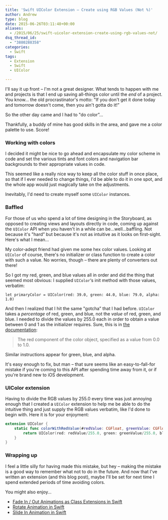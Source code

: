 ```yaml
---
title: 'Swift UIColor Extension – Create using RGB Values (Not %)'
author: Andrew
type: blog
date: 2015-06-26T03:11:48+00:00
aliases:
  - /2015/06/25/swift-uicolor-extension-create-using-rgb-values-not/
dsq_thread_id:
  - "3880288358"
categories:
  - Swift
tags:
  - Extension
  - Swift
  - UIColor

---
```

I'll say it up front – I'm not a great designer. What tends to happen with me and projects is that I end up saving all-things color until the _end_ of a project. You know&#8230; the old procrastinator's motto: "If you don't get it done today and tomorrow doesn't come, then you ain't gotta do it!&#8221;

So the other day came and I had to "do color&#8221;&#8230;

Thankfully, a buddy of mine has good skills in the area, and gave me a color palette to use. Score!


<a name="working-with-colors" class="jump-target"></a>

### Working with colors

I decided it might be nice to go ahead and encapsulate my color scheme in code and set the various tints and font colors and navigation bar backgrounds to their appropriate values in code.

This seemed like a really nice way to keep all the color stuff in once place, so that if I ever needed to change things, I'd be able to do it in one spot, and the whole app would just magically take on the adjustments.

Inevitably, I'd need to create myself some `UIColor` instances.

<a name="baffled" class="jump-target"></a>

### Baffled

For those of us who spend a lot of time designing in the Storyboard, as opposed to creating views and layouts directly in code, coming up against the `UIColor` API when you haven't in a while can be&#8230;well&#8230;baffling. Not because it's "hard&#8221; but because it's not as intuitive as it looks on first-sight. Here's what I mean&#8230;

My color-adept friend had given me some hex color values. Looking at `UIColor` of course, there's no initializer or class function to create a color with such a value. No worries, though – there are plenty of converters out there!

So I got my red, green, and blue values all in order and did the thing that seemed most obvious: I supplied `UIColor`&#8216;s init method with those values, verbatim:

`let primaryColor = UIColor(red: 39.0, green: 44.0, blue: 79.0, alpha: 1.0)`

And then I realized that I hit the same "gotcha&#8221; that I had before. `UIColor` takes a _percentage_ of red, green, and blue, not the _value_ of red, green, and blue. I needed to divide the values by 255.0 each in order to obtain a value between 0 and 1 as the initializer requires. Sure, this is in [the documentation][1]:

> The red component of the color object, specified as a value from 0.0 to 1.0. 

Similar instructions appear for green, blue, and alpha.

It's easy enough to fix, but man – that sure seems like an easy-to-fall-for mistake if you're coming to this API after spending time away from it, or if you're brand new to iOS development.

<a name="uicolor-extension" class="jump-target"></a>

### UIColor extension

Having to divide the RGB values by 255.0 every time was just annoying enough that I created a `UIColor` extension to help me be able to do the intuitive thing and just supply the RGB values verbatim, like I'd done to begin with. Here it is for your enjoyment:

```swift
extension UIColor {
    static func colorWithRedValue(#redValue: CGFloat, greenValue: CGFloat, blueValue: CGFloat, alpha: CGFloat) -&gt; UIColor {
        return UIColor(red: redValue/255.0, green: greenValue/255.0, blue: blueValue/255.0, alpha: alpha)
    }
}
```

### Wrapping up

I feel a little silly for having made this mistake, but hey – making the mistake is a good way to remember what not to do in the future. And now that I've written an extension (and this blog post), maybe I'll be set for next time I spend extended periods of time avoiding colors.

<a name="related" class="jump-target"></a>

<div class="resources">
  <div class="resources-header">
    You might also enjoy&#8230;
  </div>
  
  <ul class="resources-content">
    <li>
      <i class="fa fa-angle-right"></i> <a href="http://www.andrewcbancroft.com/2014/07/27/fade-in-out-animations-as-class-extensions-with-swift/" title="Fade In / Out Animations as Class Extensions in Swift">Fade In / Out Animations as Class Extensions in Swift</a>
    </li>
    <li>
      <i class="fa fa-angle-right"></i> <a href="http://www.andrewcbancroft.com/2014/10/15/rotate-animation-in-swift/" title="Rotate Animation in Swift">Rotate Animation in Swift</a>
    </li>
    <li>
      <i class="fa fa-angle-right"></i> <a href="http://www.andrewcbancroft.com/2014/09/24/slide-in-animation-in-swift/" title="Slide In Animation in Swift">Slide In Animation in Swift</a>
    </li>
  </ul>
</div>

<a name="share" class="jump-target"></a>

 [1]: https://developer.apple.com/library/ios/documentation/UIKit/Reference/UIColor_Class/#//apple_ref/occ/instm/UIColor/initWithRed:green:blue:alpha:
